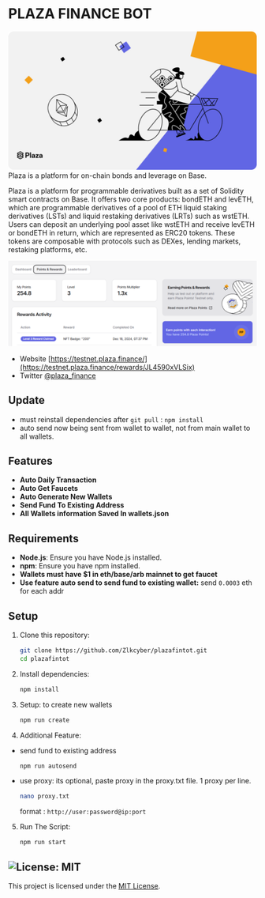 # PLAZA FINANCE BOT
![BANNER PLAZA FINANCE](image/image-1.png)
Plaza is a platform for on-chain bonds and leverage on Base.

Plaza is a platform for programmable derivatives built as a set of Solidity smart contracts on Base. It offers two core products: bondETH and levETH, which are programmable derivatives of a pool of ETH liquid staking derivatives (LSTs) and liquid restaking derivatives (LRTs) such as wstETH. Users can deposit an underlying pool asset like wstETH and receive levETH or bondETH in return, which are represented as ERC20 tokens. These tokens are composable with protocols such as DEXes, lending markets, restaking platforms, etc.

![banner](image/image.png)

- Website [https://testnet.plaza.finance/](https://testnet.plaza.finance/rewards/JL4590xVLSix)
- Twitter [@plaza_finance](https://x.com/plaza_finance)

## Update 

- must reinstall dependencies after `git pull` : `npm install` 
- auto send now being sent from wallet to wallet, not from main wallet to all wallets.

## Features

- **Auto Daily Transaction**
- **Auto Get Faucets**
- **Auto Generate New Wallets**
- **Send Fund To Existing Address**
- **All Wallets information Saved In wallets.json** 


## Requirements

- **Node.js**: Ensure you have Node.js installed.
- **npm**: Ensure you have npm installed.
- **Wallets must have $1 in eth/base/arb mainnet to get faucet**
- **Use feature auto send to send fund to existing wallet:** send `0.0003` eth for each addr

## Setup

1. Clone this repository:
   ```bash
   git clone https://github.com/Zlkcyber/plazafintot.git
   cd plazafintot
   ```
2. Install dependencies:
   ```bash
   npm install
   ```
3. Setup: to create new wallets
   ```bash
   npm run create
   ```

4. Additional Feature: 

- send fund to existing address

    ```bash
    npm run autosend
    ```
- use proxy: its optional, paste proxy in the proxy.txt file. 1 proxy per line.
    ```bash
    nano proxy.txt
    ```
    format : `http://user:password@ip:port`

5. Run The Script:
   ```bash
   npm run start
   ```

## ![License: MIT](https://img.shields.io/badge/License-MIT-yellow.svg)

This project is licensed under the [MIT License](LICENSE).
